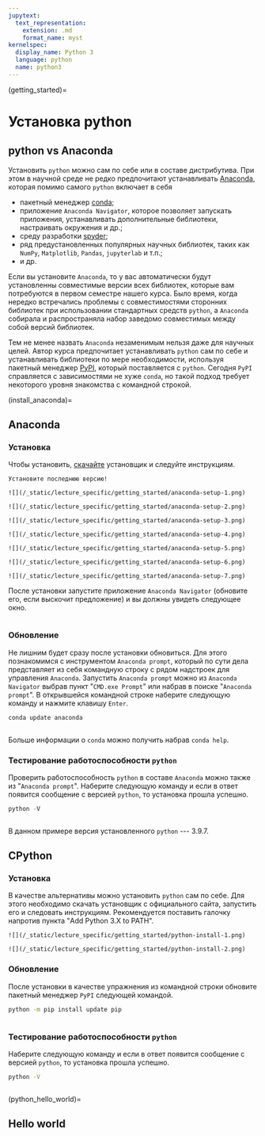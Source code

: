 ```yaml
---
jupytext:
  text_representation:
    extension: .md
    format_name: myst
kernelspec:
  display_name: Python 3
  language: python
  name: python3
---
```


(getting_started)=

# Установка python


## python vs Anaconda

Установить `python` можно сам по себе или в составе дистрибутива. При этом в научной среде не редко предпочитают устанавливать [Anaconda](https://www.anaconda.com/what-is-anaconda/), которая помимо самого `python` включает в себя
- пакетный менеджер [conda](https://docs.conda.io/en/latest/);
- приложение `Anaconda Navigator`, которое позволяет запускать приложения, устанавливать дополнительные библиотеки, настраивать окружения и др.;
- среду разработки [spyder](https://www.spyder-ide.org/);
- ряд предустановленных популярных научных библиотек, таких как `NumPy`, `Matplotlib`, `Pandas`, `jupyterlab` и т.п.;
- и др.

Если вы установите `Anaconda`, то у вас автоматически будут установленны совместимые версии всех библиотек, которые вам потребуются в первом семестре нашего курса. Было время, когда нередко встречались проблемы с совместимостями сторонних библиотек при использовании стандартных средств `python`, а `Anaconda` собирала и распространяла набор заведомо совместимых между собой версий библиотек. 

Тем не менее назвать `Anaconda` незаменимым нельзя даже для научных целей. Автор курса предпочитает устанавливать `python` сам по себе и устанавливать библиотеки по мере необходимости, используя пакетный менеджер [PyPI](https://pypi.org/), который поставляется с `python`. Сегодня `PyPI` справляется с зависимостями не хуже `conda`, но такой подход требует некоторого уровня знакомства с командной строкой. 



(install_anaconda)=
## Anaconda

### Установка

Чтобы установить, [скачайте](https://www.anaconda.com/products/individual) установщик и следуйте инструкциям.


```{note}
Установите последнюю версию!
```


```{toggle} 
![](/_static/lecture_specific/getting_started/anaconda-setup-1.png)

![](/_static/lecture_specific/getting_started/anaconda-setup-2.png)

![](/_static/lecture_specific/getting_started/anaconda-setup-3.png)

![](/_static/lecture_specific/getting_started/anaconda-setup-4.png)

![](/_static/lecture_specific/getting_started/anaconda-setup-5.png)

![](/_static/lecture_specific/getting_started/anaconda-setup-6.png)

![](/_static/lecture_specific/getting_started/anaconda-setup-7.png)
```

После установки запустите приложение `Anaconda Navigator` (обновите его, если выскочит предложение) и вы должны увидеть следующее окно.

```{figure} ../_static/lecture_specific/getting_started/navigator.png
```

### Обновление

Не лишним будет сразу после установки обновиться. Для этого познакомимся с инструментом `Anaconda prompt`, который по сути дела представляет из себя командную строку с рядом надстроек для управления `Anaconda`. Запустить `Anaconda prompt` можно из `Anaconda Navigator` выбрав пункт "`CMD.exe Prompt`" или набрав в поиске "`Anaconda prompt`". В открывшейся командной строке наберите следующую команду и нажмите клавишу `Enter`.

```sh
conda update anaconda
```

```{figure} ../_static/lecture_specific/getting_started/conda_update.gif
```

Больше информации о `conda` можно получить набрав `conda help`.

### Тестирование работоспособности `python`

Проверить работоспособность `python` в составе `Anaconda` можно также из "`Anaconda prompt`". Наберите следующую команду и если в ответ появится сообщение с версией `python`, то установка прошла успешно.

```python
python -V
```

```{figure} ../_static/lecture_specific/getting_started/conda_test.gif
```

В данном примере версия установленного `python` --- 3.9.7.

## CPython

### Установка 

В качестве альтернативы можно установить `python` сам по себе. Для этого необходимо скачать установщик с официального сайта, запустить его и следовать инструкциям. Рекомендуется поставить галочку напротив пункта "Add Python 3.X to PATH".

```{toggle} 
![](/_static/lecture_specific/getting_started/python-install-1.png)

![](/_static/lecture_specific/getting_started/python-install-2.png)
```

### Обновление

После установки в качестве упражнения из командной строки обновите пакетный менеджер `PyPI` следующей командой.

```sh
python -m pip install update pip
```

```{figure} ../_static/lecture_specific/getting_started/pip_update.gif
```

### Тестирование работоспособности `python`

 Наберите следующую команду и если в ответ появится сообщение с версией `python`, то установка прошла успешно.

```sh
python -V
```

```{figure} ../_static/lecture_specific/getting_started/python_test.gif
```
(python_hello_world)=

## Hello world
